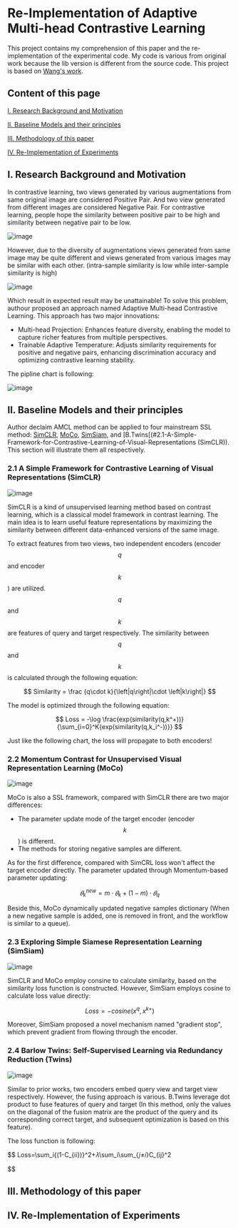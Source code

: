 # Re-Implementation of Adaptive Multi-head Contrastive Learning

This project contains my comprehension of this paper and the re-implementation of the experimental code. My code is various from original work because the lib version is different from the source code. This project is based on [Wang's work](https://github.com/LeiWangR/cl).
## Content of this page
[I. Research Background and Motivation](#research-background-and-motivation)

[II. Baseline Models and their principles](#Baseline-Models-and-their-principles)

[III. Methodology of this paper](#Methodology-of-this-paper)

[IV. Re-Implementation of Experiments](#Re-Implementation-of-Experiments)

## I. Research Background and Motivation
In contrastive learning, two views generated by various augmentations from same original image are considered Positive Pair. And two view generated from different images are considered Negative Pair. For contrastive learning, people hope the similarity between positive pair to be high and similarity between negative pair to be low.

![image](https://github.com/user-attachments/assets/96e29daf-868e-460d-909b-2bd0c395cd5e)

However, due to the diversity of augmentations views generated from same image may be quite different and views generated from various images may be similar with each other. (intra-sample similarity is low while inter-sample similarity is high)

![image](https://github.com/user-attachments/assets/e9bdb487-78ef-4e45-ad42-d4c690b3acd5)

Which result in expected result may be unattainable! To solve this problem, authour proposed an approach named Adaptive Multi-head Contrastive Learning. This approach has two major innovations:
- Multi-head Projection: Enhances feature diversity, enabling the model to capture richer features from multiple perspectives.
- Trainable Adaptive Temperature: Adjusts similarity requirements for positive and negative pairs, enhancing discrimination accuracy and optimizing contrastive learning stability.

The pipline chart is following:

![image](https://github.com/user-attachments/assets/b2f66081-ca9a-4c2b-8973-56b51d00fb0a)


## II. Baseline Models and their principles
Author declaim AMCL method can be applied to four mainstream SSL method: [SimCLR](#2.1-A-Simple-Framework-for-Contrastive-Learning-of-Visual-Representations (SimCLR)), [MoCo](#2.2-Momentum-Contrast-for-Unsupervised-Visual-Representation-Learning (MoCo)), [SimSiam](#2.1-A-Simple-Framework-for-Contrastive-Learning-of-Visual-Representations (SimCLR)), and [B.Twins[(#2.1-A-Simple-Framework-for-Contrastive-Learning-of-Visual-Representations (SimCLR)). This section will illustrate them all respectively.  

### 2.1 A Simple Framework for Contrastive Learning of Visual Representations (SimCLR) 

![image](https://github.com/user-attachments/assets/3b58d5f5-922a-463d-bf0e-efb093bf8fcd)

SimCLR is a kind of unsupervised learning method based on contrast learning, which is a classical model framework in contrast learning. The main idea is to learn useful feature representations by maximizing the similarity between different data-enhanced versions of the same image.

To extract features from two views, two independent encoders (encoder $$q$$ and encoder $$k$$) are utilized. $$q$$ and $$k$$ are features of query and target respectively. The similarity between $$q$$ and $$k$$ is calculated through the following equation:

$$
Similarity = \frac {q\cdot k}{\left|q\right|\cdot \left|k\right|}
$$

The model is optimized through the following equation:

$$
Loss = -\log \frac{exp(similarity(q,k^+))}{\sum_{i=0}^K{exp(similarity(q,k_i^-))}}
$$

Just like the following chart, the loss will propagate to both encoders!

### 2.2 Momentum Contrast for Unsupervised Visual Representation Learning (MoCo)

![image](https://github.com/user-attachments/assets/02a425f4-2d55-49d5-a337-b7cfc0957e6d)

MoCo is also a SSL framework, compared with SimCLR there are two major differences:
- The parameter update mode of the target encoder (encoder $$k$$) is different.
- The methods for storing negative samples are different.

As for the first difference, compared with SimCRL loss won't affect the target encoder directly. The parameter updated through Momentum-based parameter updating:

$$
𝜃_k^{new}=m\cdot 𝜃_k+(1-m)\cdot 𝜃_q
$$

Beside this, MoCo dynamically updated negative samples dictionary (When a new negative sample is added, one is removed in front, and the workflow is similar to a queue). 

### 2.3 Exploring Simple Siamese Representation Learning (SimSiam) 

![image](https://github.com/user-attachments/assets/886903ef-3e4d-41bf-ab4b-57eecd3acaea)

SimCLR and MoCo employ consine to calculate similarity, based on the similarity loss function is constructed. However, SimSiam employs cosine to calculate loss value directly:

$$
Loss=-cosine(x^q,x^{k+})
$$

Moreover, SimSiam proposed a novel mechanism named "gradient stop", which prevent gradient from flowing through the encoder.

### 2.4 Barlow Twins: Self-Supervised Learning via Redundancy Reduction (Twins) 

![image](https://github.com/user-attachments/assets/26a8f3b7-c9ee-4173-8539-08ec74e048da)

Similar to prior works, two encoders embed query view and target view respectively. However, the fusing approach is various. B.Twins leverage dot product to fuse features of query and target (In this method, only the values on the diagonal of the fusion matrix are the product of the query and its corresponding correct target, and subsequent optimization is based on this feature).

The loss function is following:

$$
Loss=\sum_i{(1-C_{ii})}^2+𝜆\sum_i\sum_{𝑗≠𝑖}C_{ij}^2

$$

## III. Methodology of this paper

## IV. Re-Implementation of Experiments

